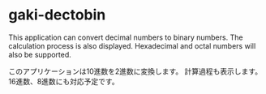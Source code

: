 # gaki-dectobin
This application can convert decimal numbers to binary numbers.
The calculation process is also displayed.
Hexadecimal and octal numbers will also be supported.

このアプリケーションは10進数を2進数に変換します。
計算過程も表示します。
16進数、8進数にも対応予定です。
